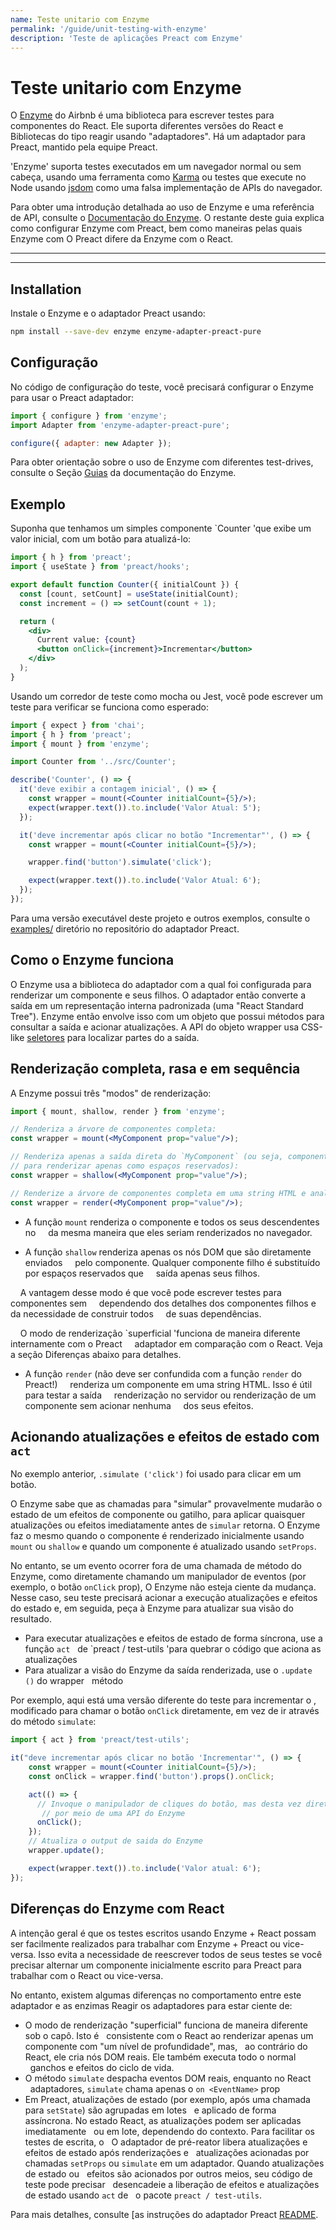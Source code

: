 ```yaml
---
name: Teste unitario com Enzyme
permalink: '/guide/unit-testing-with-enzyme'
description: 'Teste de aplicações Preact com Enzyme'
---
```


# Teste unitario com Enzyme

O [Enzyme](https://airbnb.io/enzyme/) do Airbnb é uma biblioteca para escrever
testes para componentes do React. Ele suporta diferentes versões do React e
Bibliotecas do tipo reagir usando "adaptadores". Há um adaptador para Preact,
mantido pela equipe Preact.

'Enzyme' suporta testes executados em um navegador normal ou sem cabeça, usando uma ferramenta
como [Karma](http://karma-runner.github.io/latest/index.html) ou testes que
execute no Node usando [jsdom](https://github.com/jsdom/jsdom) como uma falsa
implementação de APIs do navegador.

Para obter uma introdução detalhada ao uso de Enzyme e uma referência de API, consulte o
[Documentação do Enzyme](https://airbnb.io/enzyme/). O restante deste guia
explica como configurar Enzyme com Preact, bem como maneiras pelas quais Enzyme com
O Preact difere da Enzyme com o React.

---

<div><toc></toc></div>

---

## Installation

Instale o Enzyme e o adaptador Preact usando:

```bash
npm install --save-dev enzyme enzyme-adapter-preact-pure
```

## Configuração

No código de configuração do teste, você precisará configurar o Enzyme para usar o Preact
adaptador:

```js
import { configure } from 'enzyme';
import Adapter from 'enzyme-adapter-preact-pure';

configure({ adapter: new Adapter });
```

Para obter orientação sobre o uso de Enzyme com diferentes test-drives, consulte o
Seção [Guias](https://airbnb.io/enzyme/docs/guides.html) da documentação do Enzyme.

## Exemplo

Suponha que tenhamos um simples componente `Counter 'que exibe um valor inicial,
com um botão para atualizá-lo:

```jsx
import { h } from 'preact';
import { useState } from 'preact/hooks';

export default function Counter({ initialCount }) {
  const [count, setCount] = useState(initialCount);
  const increment = () => setCount(count + 1);

  return (
    <div>
      Current value: {count}
      <button onClick={increment}>Incrementar</button>
    </div>
  );
}
```

Usando um corredor de teste como mocha ou Jest, você pode escrever um teste para verificar se
funciona como esperado:

```jsx
import { expect } from 'chai';
import { h } from 'preact';
import { mount } from 'enzyme';

import Counter from '../src/Counter';

describe('Counter', () => {
  it('deve exibir a contagem inicial', () => {
    const wrapper = mount(<Counter initialCount={5}/>);
    expect(wrapper.text()).to.include('Valor Atual: 5');
  });

  it('deve incrementar após clicar no botão "Incrementar"', () => {
    const wrapper = mount(<Counter initialCount={5}/>);

    wrapper.find('button').simulate('click');

    expect(wrapper.text()).to.include('Valor Atual: 6');
  });
});
```

Para uma versão executável deste projeto e outros exemplos, consulte o
[examples/](https://github.com/preactjs/enzyme-adapter-preact-pure/blob/master/README.md#example-projects)
diretório no repositório do adaptador Preact.

## Como o Enzyme funciona

O Enzyme usa a biblioteca do adaptador com a qual foi configurada para renderizar um
componente e seus filhos. O adaptador então converte a saída em um
representação interna padronizada (uma "React Standard Tree"). Enzyme então envolve
isso com um objeto que possui métodos para consultar a saída e acionar atualizações.
A API do objeto wrapper usa CSS-like
[seletores](https://airbnb.io/enzyme/docs/api/selector.html) para localizar partes do
a saída.

## Renderização completa, rasa e em sequência

A Enzyme possui três "modos" de renderização:

```jsx
import { mount, shallow, render } from 'enzyme';

// Renderiza a árvore de componentes completa:
const wrapper = mount(<MyComponent prop="value"/>);

// Renderiza apenas a saída direta do `MyComponent` (ou seja, componentes filho" mock "
// para renderizar apenas como espaços reservados):
const wrapper = shallow(<MyComponent prop="value"/>);

// Renderize a árvore de componentes completa em uma string HTML e analise o resultado:
const wrapper = render(<MyComponent prop="value"/>);
```

- A função `mount` renderiza o componente e todos os seus descendentes no
    da mesma maneira que eles seriam renderizados no navegador.

- A função `shallow` renderiza apenas os nós DOM que são diretamente enviados
    pelo componente. Qualquer componente filho é substituído por espaços reservados que
    saída apenas seus filhos.

    A vantagem desse modo é que você pode escrever testes para componentes sem
    dependendo dos detalhes dos componentes filhos e da necessidade de construir todos
    de suas dependências.

    O modo de renderização `superficial 'funciona de maneira diferente internamente com o Preact
    adaptador em comparação com o React. Veja a seção Diferenças abaixo para detalhes.

- A função `render` (não deve ser confundida com a função `render` do Preact!)
    renderiza um componente em uma string HTML. Isso é útil para testar a saída
    renderização no servidor ou renderização de um componente sem acionar nenhuma
    dos seus efeitos.

## Acionando atualizações e efeitos de estado com `act`

No exemplo anterior, `.simulate ('click')` foi usado para clicar em um botão.

O Enzyme sabe que as chamadas para "simular" provavelmente mudarão o estado de um
efeitos de componente ou gatilho, para aplicar quaisquer atualizações ou efeitos
imediatamente antes de `simular` retorna. O Enzyme faz o mesmo quando o componente
é renderizado inicialmente usando `mount` ou `shallow` e quando um componente é atualizado
usando `setProps`.

No entanto, se um evento ocorrer fora de uma chamada de método do Enzyme, como diretamente
chamando um manipulador de eventos (por exemplo, o botão `onClick` prop), O Enzyme não
esteja ciente da mudança. Nesse caso, seu teste precisará acionar a execução
atualizações e efeitos do estado e, em seguida, peça à Enzyme para atualizar sua visão do
resultado.

- Para executar atualizações e efeitos de estado de forma síncrona, use a função `act`
  de `preact / test-utils 'para quebrar o código que aciona as atualizações
- Para atualizar a visão do Enzyme da saída renderizada, use o `.update ()` do wrapper
  método

Por exemplo, aqui está uma versão diferente do teste para incrementar o
, modificado para chamar o botão `onClick` diretamente, em vez de ir
através do método `simulate`:

```js
import { act } from 'preact/test-utils';
```

```jsx
it("deve incrementar após clicar no botão 'Incrementar'", () => {
    const wrapper = mount(<Counter initialCount={5}/>);
    const onClick = wrapper.find('button').props().onClick;

    act(() => {
      // Invoque o manipulador de cliques do botão, mas desta vez diretamente, em vez de
       // por meio de uma API do Enzyme
      onClick();
    });
    // Atualiza o output de saida do Enzyme
    wrapper.update();

    expect(wrapper.text()).to.include('Valor atual: 6');
});
```

## Diferenças do Enzyme com React

A intenção geral é que os testes escritos usando Enzyme + React possam ser facilmente realizados
para trabalhar com Enzyme + Preact ou vice-versa. Isso evita a necessidade de reescrever todos
de seus testes se você precisar alternar um componente inicialmente escrito para Preact
para trabalhar com o React ou vice-versa.

No entanto, existem algumas diferenças no comportamento entre este adaptador e as enzimas
Reagir os adaptadores para estar ciente de:

- O modo de renderização "superficial" funciona de maneira diferente sob o capô. Isto é
  consistente com o React ao renderizar apenas um componente com "um nível de profundidade", mas,
  ao contrário do React, ele cria nós DOM reais. Ele também executa todo o normal
  ganchos e efeitos do ciclo de vida.
- O método `simulate` despacha eventos DOM reais, enquanto no React
  adaptadores, `simulate` chama apenas o `on <EventName>` prop
- Em Preact, atualizações de estado (por exemplo, após uma chamada para `setState`) são agrupadas em lotes
  e aplicado de forma assíncrona. No estado React, as atualizações podem ser aplicadas imediatamente
  ou em lote, dependendo do contexto. Para facilitar os testes de escrita, o
  O adaptador de pré-reator libera atualizações e efeitos de estado após renderizações e
  atualizações acionadas por chamadas `setProps` ou `simulate` em um adaptador. Quando atualizações de estado ou
  efeitos são acionados por outros meios, seu código de teste pode precisar
  desencadeie a liberação de efeitos e atualizações de estado usando `act` de
  o pacote `preact / test-utils`.

Para mais detalhes, consulte [as instruções do adaptador Preact
[README](https://github.com/preactjs/enzyme-adapter-preact-pure#differences-compared-to-enzyme--react).
